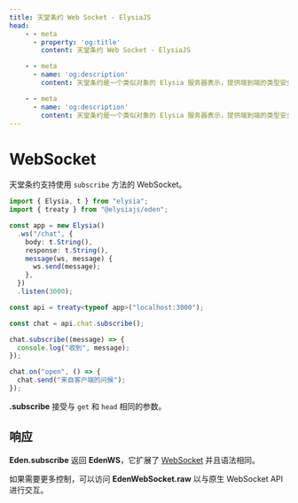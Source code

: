 ```yaml
---
title: 天堂条约 Web Socket - ElysiaJS
head:
    - - meta
      - property: 'og:title'
        content: 天堂条约 Web Socket - ElysiaJS

    - - meta
      - name: 'og:description'
        content: 天堂条约是一个类似对象的 Elysia 服务器表示，提供端到端的类型安全，以及显著改善的开发者体验。使用天堂条约，我们可以完全类型安全地从 Elysia 服务器获取 API，而无需代码生成。

    - - meta
      - name: 'og:description'
        content: 天堂条约是一个类似对象的 Elysia 服务器表示，提供端到端的类型安全，以及显著改善的开发者体验。使用天堂条约，我们可以完全类型安全地从 Elysia 服务器获取 API，而无需代码生成。
---
```


# WebSocket
天堂条约支持使用 `subscribe` 方法的 WebSocket。

```typescript twoslash
import { Elysia, t } from "elysia";
import { treaty } from "@elysiajs/eden";

const app = new Elysia()
  .ws("/chat", {
    body: t.String(),
    response: t.String(),
    message(ws, message) {
      ws.send(message);
    },
  })
  .listen(3000);

const api = treaty<typeof app>("localhost:3000");

const chat = api.chat.subscribe();

chat.subscribe((message) => {
  console.log("收到", message);
});

chat.on("open", () => {
  chat.send("来自客户端的问候");
});
```

**.subscribe** 接受与 `get` 和 `head` 相同的参数。

## 响应
**Eden.subscribe** 返回 **EdenWS**，它扩展了 [WebSocket](https://developer.mozilla.org/en-US/docs/Web/API/WebSocket/WebSocket) 并且语法相同。

如果需要更多控制，可以访问 **EdenWebSocket.raw** 以与原生 WebSocket API 进行交互。

